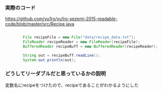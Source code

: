 ### 実際のコード

https://github.com/yu1ro/yu1ro-sezemi-2015-readable-code/blob/master/src/Recipe.java

```Recipe.java

        File recipeFile = new File("data/recipe_data.txt");
        FileReader recipeReader = new FileReader(recipeFile);
        BufferedReader recipeBuff = new BufferedReader(recipeReader);

        String out = recipeBuff.readLine();
        System.out.println(out);
```

### どうしてリーダブルだと思っているかの説明

変数名にrecipeをつけたので、recipeであることがわかるようにした

